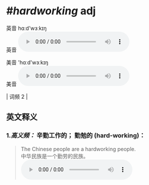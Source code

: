 # ***\#hardworking*** adj
英音 hɑːd'wɜːkɪŋ  
英音
<audio src="./media/hardworking-B.aac" controls="controls"></audio>

美音 'hɑːd'wɜːkɪŋ  
美音
<audio src="./media/hardworking.aac" controls="controls"></audio>



| 词频 2 |  

英文释义
---
### 1.*高义频：* **辛勤工作的； 勤勉的 (hard-working)：**  

 > The Chinese people are a hardworking people.  
 > 中华民族是一个勤劳的民族。    
<audio src="./media/hardworking-1.aac" controls="controls"></audio>


